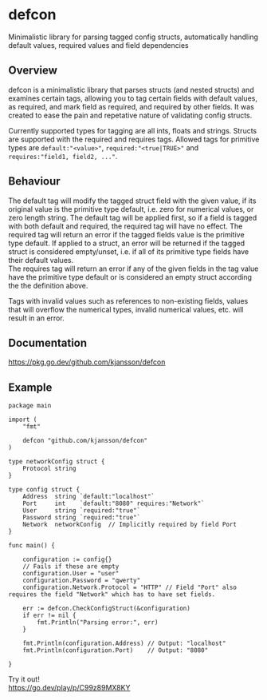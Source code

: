 # defcon
Minimalistic library for parsing tagged config structs, automatically handling default values, required values and field dependencies

## Overview
defcon is a minimalistic library that parses structs (and nested structs) and examines certain tags, allowing you to tag certain fields with default values, as required, and mark field as required, and required by other fields. It was created to ease the pain and repetative nature of validating config structs.  

Currently supported types for tagging are all ints, floats and strings. Structs are supported with the required and requires tags.
Allowed tags for primitive types are `default:"<value>"`, `required:"<true|TRUE>"` and `requires:"field1, field2, ..."`.  


## Behaviour
The default tag will modify the tagged struct field with the given value, if its original value is the primitive type default, i.e. zero for numerical values, or zero length string.
The default tag will be applied first, so if a field is tagged with both default and required, the required tag will have no effect.
The required tag will return an error if the tagged fields value is the primitive type default. If applied to a struct, an error will be returned if the tagged struct is considered empty/unset, i.e. if all of its primitive type fields have their default values.  
The requires tag will return an error if any of the given fields in the tag value have the primitive type default or is considered an empty struct according the the definition above.  

Tags with invalid values such as references to non-existing fields, values that will overflow the numerical types, invalid numerical values, etc. will result in an error.

## Documentation
https://pkg.go.dev/github.com/kjansson/defcon

## Example

```
package main

import (
	"fmt"

	defcon "github.com/kjansson/defcon"
)

type networkConfig struct {
	Protocol string
}

type config struct {
	Address  string `default:"localhost"`
	Port     int    `default:"8080" requires:"Network"`
	User     string `required:"true"`
	Password string `required:"true"`
	Network  networkConfig	// Implicitly required by field Port
}

func main() {

	configuration := config{}
	// Fails if these are empty
	configuration.User = "user"
	configuration.Password = "qwerty"
	configuration.Network.Protocol = "HTTP"	// Field "Port" also requires the field "Network" which has to have set fields. 

	err := defcon.CheckConfigStruct(&configuration)
	if err != nil {
		fmt.Println("Parsing error:", err)
	}

	fmt.Println(configuration.Address) // Output: "localhost"
	fmt.Println(configuration.Port)    // Output: "8080"

}
```

Try it out!  
https://go.dev/play/p/C99z89MX8KY